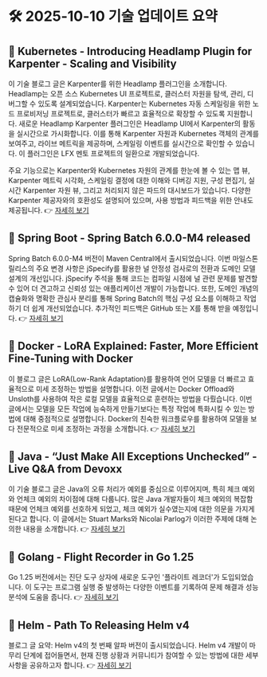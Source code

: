 # 🛠️ 2025-10-10 기술 업데이트 요약

## 🔹 Kubernetes - Introducing Headlamp Plugin for Karpenter - Scaling and Visibility
이 기술 블로그 글은 Karpenter를 위한 Headlamp 플러그인을 소개합니다. Headlamp는 오픈 소스 Kubernetes UI 프로젝트로, 클러스터 자원을 탐색, 관리, 디버그할 수 있도록 설계되었습니다. Karpenter는 Kubernetes 자동 스케일링을 위한 노드 프로비저닝 프로젝트로, 클러스터가 빠르고 효율적으로 확장할 수 있도록 지원합니다. 새로운 Headlamp Karpenter 플러그인은 Headlamp UI에서 Karpenter의 활동을 실시간으로 가시화합니다. 이를 통해 Karpenter 자원과 Kubernetes 객체의 관계를 보여주고, 라이브 메트릭을 제공하며, 스케일링 이벤트를 실시간으로 확인할 수 있습니다. 이 플러그인은 LFX 멘토 프로젝트의 일환으로 개발되었습니다.

주요 기능으로는 Karpenter와 Kubernetes 자원의 관계를 한눈에 볼 수 있는 맵 뷰, Karpenter 메트릭 시각화, 스케일링 결정에 대한 이해와 디버깅 지원, 구성 편집기, 실시간 Karpenter 자원 뷰, 그리고 처리되지 않은 파드의 대시보드가 있습니다. 다양한 Karpenter 제공자와의 호환성도 설명되어 있으며, 사용 방법과 피드백을 위한 안내도 제공됩니다.
👉 [자세히 보기](https://kubernetes.io/blog/2025/10/06/introducing-headlamp-plugin-for-karpenter/)

## 🔹 Spring Boot - Spring Batch 6.0.0-M4 released
Spring Batch 6.0.0-M4 버전이 Maven Central에서 출시되었습니다. 이번 마일스톤 릴리스의 주요 변경 사항은 jSpecify를 활용한 널 안정성 검사로의 전환과 도메인 모델 설계의 개선입니다. jSpecify 주석을 통해 코드는 컴파일 시점에 널 관련 문제를 발견할 수 있어 더 견고하고 신뢰성 있는 애플리케이션 개발이 가능합니다. 또한, 도메인 개념의 캡슐화와 명확한 관심사 분리를 통해 Spring Batch의 핵심 구성 요소를 이해하고 작업하기 더 쉽게 개선되었습니다. 추가적인 피드백은 GitHub 또는 X를 통해 받을 예정입니다.
👉 [자세히 보기](https://spring.io/blog/2025/10/09/spring-batch-6-0-0-m4-released)

## 🔹 Docker - LoRA Explained: Faster, More Efficient Fine-Tuning with Docker
이 블로그 글은 LoRA(Low-Rank Adaptation)를 활용하여 언어 모델을 더 빠르고 효율적으로 미세 조정하는 방법을 설명합니다. 이전 글에서는 Docker Offload와 Unsloth를 사용하여 작은 로컬 모델을 효율적으로 훈련하는 방법을 다뤘습니다. 이번 글에서는 모델을 모든 작업에 능숙하게 만들기보다는 특정 작업에 특화시킬 수 있는 방법에 대해 중점적으로 설명합니다. Docker의 친숙한 워크플로우를 활용하여 모델을 보다 전문적으로 미세 조정하는 과정을 소개합니다.
👉 [자세히 보기](https://www.docker.com/blog/lora-explained/)

## 🔹 Java - “Just Make All Exceptions Unchecked” - Live Q&amp;A from Devoxx
이 기술 블로그 글은 Java의 오류 처리가 예외를 중심으로 이루어지며, 특히 체크 예외와 언체크 예외의 차이점에 대해 다룹니다. 많은 Java 개발자들이 체크 예외의 복잡함 때문에 언체크 예외를 선호하게 되었고, 체크 예외가 실수였는지에 대한 의문을 가지게 된다고 합니다. 이 글에서는 Stuart Marks와 Nicolai Parlog가 이러한 주제에 대해 논의한 내용을 소개합니다.
👉 [자세히 보기](https://inside.java/2025/10/09/devoxxstream/)

## 🔹 Golang - Flight Recorder in Go 1.25
Go 1.25 버전에서는 진단 도구 상자에 새로운 도구인 '플라이트 레코더'가 도입되었습니다. 이 도구는 프로그램 실행 중 발생하는 다양한 이벤트를 기록하여 문제 해결과 성능 분석에 도움을 줍니다.
👉 [자세히 보기](https://go.dev/blog/flight-recorder)

## 🔹 Helm - Path To Releasing Helm v4
블로그 글 요약: Helm v4의 첫 번째 알파 버전이 출시되었습니다. Helm v4 개발이 마무리 단계에 접어들면서, 현재 진행 상황과 커뮤니티가 참여할 수 있는 방법에 대한 세부 사항을 공유하고자 합니다.
👉 [자세히 보기](https://helm.sh/blog/path-to-helm-v4/)

